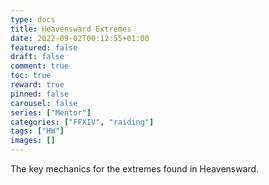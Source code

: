 ```yaml
---
type: docs
title: Heavensward Extremes
date: 2022-09-02T00:12:55+01:00
featured: false
draft: false
comment: true
toc: true
reward: true
pinned: false
carousel: false
series: ["Mentor"]
categories: ["FFXIV", "raiding"]
tags: ["HW"]
images: []
---
```


The key mechanics for the extremes found in Heavensward.

<!--more-->
